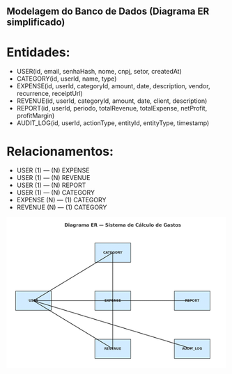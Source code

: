 ## Modelagem do Banco de Dados (Diagrama ER simplificado)
# Entidades:
- USER(id, email, senhaHash, nome, cnpj, setor, createdAt)
- CATEGORY(id, userId, name, type)
- EXPENSE(id, userId, categoryId, amount, date, description, vendor, recurrence, receiptUrl)
- REVENUE(id, userId, categoryId, amount, date, client, description)
- REPORT(id, userId, periodo, totalRevenue, totalExpense, netProfit, profitMargin)
- AUDIT_LOG(id, userId, actionType, entityId, entityType, timestamp)

# Relacionamentos:

- USER (1) — (N) EXPENSE
- USER (1) — (N) REVENUE
- USER (1) — (N) REPORT
- USER (1) — (N) CATEGORY
- EXPENSE (N) — (1) CATEGORY
- REVENUE (N) — (1) CATEGORY
 

![alt text](image.png)